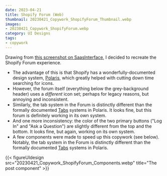 ```yaml
---
date: 2023-04-21
title: Shopify Forum (Web)
thumbnail: 20230421_Copywork_ShopifyForum_Thumbnail.webp
images:
- 20230421_Copywork_ShopifyForum.webp
category: UI Designs
tags:
- copywork
---
```


Drawing from [this screenshot on SaasInterface](https://app.saasinterface.com/shopify-9/), I decided to recreate the Shopify Forum experience.

* The advantage of this is that Shopify has a wonderfully-documented design system, [Polaris](https://polaris.shopify.com/), which greatly helped with cutting down time searching for icons.
* However, the forum itself (everything below the grey-background header) uses a _different_ icon set; perhaps for legacy reasons, but annoying and inconsistent.
* Similarly, the tab system in the Forum is distinctly different than the formally documented [Tabs](https://polaris.shopify.com/components/navigation/tabs) systems in Polaris. It looks fine, but this forum is definitely working in its own system.
* And one more inconsistency: the color of the two primary buttons ("Log In" and "Ask a Question") are slightly different from the top and the bottom. It looks fine, but again, working on its own system.
* A few components were made to speed up this copywork (see below). Notably, the tab system in the Forum is distinctly different than the formally documented [Tabs](https://polaris.shopify.com/components/navigation/tabs) systems in Polaris.

{{< figureUIdesign 
    src="20230421_Copywork_ShopifyForum_Components.webp" 
    title="The post component" >}}